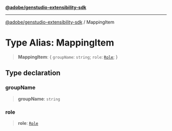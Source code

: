 [**@adobe/genstudio-extensibility-sdk**](../README.md)

***

[@adobe/genstudio-extensibility-sdk](../globals.md) / MappingItem

# Type Alias: MappingItem

> **MappingItem**: \{ `groupName`: `string`; `role`: [`Role`](Role.md); \}

## Type declaration

### groupName

> **groupName**: `string`

### role

> **role**: [`Role`](Role.md)
